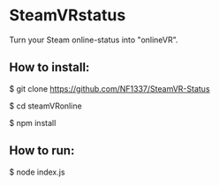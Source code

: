 # SteamVRstatus

Turn your Steam online-status into "onlineVR". 



## How to install:

$ git clone https://github.com/NF1337/SteamVR-Status 

$ cd steamVRonline

$ npm install


## How to run:


$ node index.js
